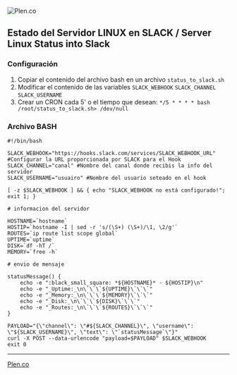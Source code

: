 ![Plen.co](https://plen.co/assets/images/logo.png)

## Estado del Servidor LINUX en SLACK / Server Linux Status into Slack

### Configuración
1. Copiar el contenido del archivo bash en un archivo `status_to_slack.sh`
2. Modificar el contenido de las variables `SLACK_WEBHOOK` `SLACK_CHANNEL` `SLACK_USERNAME`
3. Crear un CRON cada 5' o el tiempo que desean:
`*/5 * * * * bash /root/status_to_slack.sh> /dev/null`

### Archivo BASH
```
#!/bin/bash

SLACK_WEBHOOK="https://hooks.slack.com/services/SLACK_WEBHOOK_URL" #Configurar la URL proporcionada por SLACK para el Hook
SLACK_CHANNEL="canal" #Nombre del canal donde recibis la info del servidor
SLACK_USERNAME="usuairo" #Nombre del usuario seteado en el hook

[ -z $SLACK_WEBHOOK ] && { echo "SLACK_WEBHOOK no está configurado!"; exit 1; }

# informacion del servidor

HOSTNAME=`hostname`
HOSTIP=`hostname -I | sed -r 's/(\S+) (\S+)/\1, \2/g'`
ROUTES=`ip route list scope global`
UPTIME=`uptime`
DISK=`df -hT /`
MEMORY=`free -h`

# envio de mensaje

statusMessage() {
    echo -e ":black_small_square: *${HOSTNAME}* - ${HOSTIP}\n"
    echo -e "_Uptime:_\n\`\`\`${UPTIME}\`\`\`"
    echo -e "_Memory:_\n\`\`\`${MEMORY}\`\`\`"
    echo -e "_Disk:_\n\`\`\`${DISK}\`\`\`"
    echo -e "_Routes:_\n\`\`\`${ROUTES}\`\`\`"
}

PAYLOAD="{\"channel\": \"#${SLACK_CHANNEL}\", \"username\": \"${SLACK_USERNAME}\", \"text\": \"`statusMessage`\"}"
curl -X POST --data-urlencode "payload=$PAYLOAD" $SLACK_WEBHOOK
exit 0
```
***
[Plen.co](https://plen.co)
